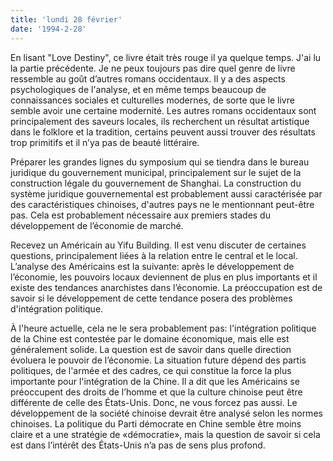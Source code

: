 ```yaml
---
title: 'lundi 28 février'
date: '1994-2-28'
---
```

En lisant "Love Destiny", ce livre était très rouge il ya quelque temps. J'ai lu la partie précédente. Je ne peux toujours pas dire quel genre de livre ressemble au goût d’autres romans occidentaux. Il y a des aspects psychologiques de l'analyse, et en même temps beaucoup de connaissances sociales et culturelles modernes, de sorte que le livre semble avoir une certaine modernité. Les autres romans occidentaux sont principalement des saveurs locales, ils recherchent un résultat artistique dans le folklore et la tradition, certains peuvent aussi trouver des résultats trop primitifs et il n’ya pas de beauté littéraire.

Préparer les grandes lignes du symposium qui se tiendra dans le bureau juridique du gouvernement municipal, principalement sur le sujet de la construction légale du gouvernement de Shanghai. La construction du système juridique gouvernemental est probablement aussi caractérisée par des caractéristiques chinoises, d'autres pays ne le mentionnant peut-être pas. Cela est probablement nécessaire aux premiers stades du développement de l’économie de marché.

Recevez un Américain au Yifu Building. Il est venu discuter de certaines questions, principalement liées à la relation entre le central et le local. L’analyse des Américains est la suivante: après le développement de l’économie, les pouvoirs locaux deviennent de plus en plus importants et il existe des tendances anarchistes dans l’économie. La préoccupation est de savoir si le développement de cette tendance posera des problèmes d'intégration politique.

À l'heure actuelle, cela ne le sera probablement pas: l'intégration politique de la Chine est contestée par le domaine économique, mais elle est généralement solide. La question est de savoir dans quelle direction évoluera le pouvoir de l’économie. La situation future dépend des partis politiques, de l'armée et des cadres, ce qui constitue la force la plus importante pour l'intégration de la Chine. Il a dit que les Américains se préoccupent des droits de l’homme et que la culture chinoise peut être différente de celle des États-Unis. Donc, ne vous forcez pas aussi. Le développement de la société chinoise devrait être analysé selon les normes chinoises. La politique du Parti démocrate en Chine semble être moins claire et a une stratégie de «démocratie», mais la question de savoir si cela est dans l’intérêt des États-Unis n’a pas de sens plus profond.